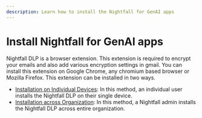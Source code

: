```yaml
---
description: Learn how to install the Nightfall for GenAI apps
---
```


# Install Nightfall for GenAI apps

Nightfall DLP is a browser extension. This extension is required to encrypt your emails and also add various encryption settings in gmail. You can install this extension on Google Chrome, any chromium based browser or Mozilla Firefox. This extension can be installed in two ways.

* [Installation on Individual Devices](https://help.nightfall.ai/nightfall-ai/nightfall-for-chatgpt/installing-nightfall-dlp/installing-nightfall-dlp-on-individual-devices): In this method, an individual user installs the Nightfall DLP on their single device.
* [Installation across Organization](https://help.nightfall.ai/nightfall-ai/nightfall-for-chatgpt/installing-nightfall-dlp/installing-nightfall-dlp-across-organization): In this method, a Nightfall admin installs the Nightfall DLP across entire organization.&#x20;
